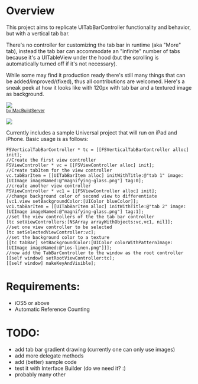 # Overview

This project aims to replicate UITabBarController functionality and behavior, but with a vertical tab bar.

There's no controller for customizing the tab bar in runtime (aka "More" tab), instead the tab bar can accommodate an "infinite" number of tabs because it's a UITableView under the hood (but the scrolling is automatically turned off if it's not necessary).

While some may find it production ready there's still many things that can be added/improved/(fixed), thus all contributions are welcomed. Here's a sneak peek at how it looks like with 120px with tab bar and a textured image as background.

<!-- MacBuildServer Install Button -->
<div class="macbuildserver-block">
    <a class="macbuildserver-button" href="http://macbuildserver.com/project/github/build/?xcode_project=FSVerticalTabBarExample%2FFSVerticalTabBarExample.xcodeproj&amp;target=FSVerticalTabBarExample&amp;repo_url=git%3A%2F%2Fgithub.com%2Ffuturesimple%2FFSVerticalTabBarController.git&amp;build_conf=Release" target="_blank"><img src="http://com.macbuildserver.github.s3-website-us-east-1.amazonaws.com/button_up.png"/></a><br/><sup><a href="http://macbuildserver.com/github/opensource/" target="_blank">by MacBuildServer</a></sup>
</div>
<!-- MacBuildServer Install Button -->

![](https://github.com/futuresimple/FSVerticalTabBarController/raw/master/images/sample_screenshot.png)

Currently includes a sample Universal project that will run on iPad and iPhone.  Basic usage is as follows:

	FSVerticalTabBarController * tc = [[FSVerticalTabBarController alloc] init];
	//Create the first view controller
	FSViewController * vc = [[FSViewController alloc] init];
	//Create tabItem for the view controller
	vc.tabBarItem = [[UITabBarItem alloc] initWithTitle:@"tab 1" image:[UIImage imageNamed:@"magnifying-glass.png"] tag:0];
	//create another view controller
	FSViewController * vc1 = [[FSViewController alloc] init];
	//change background color of second view to differentiate
	[vc1.view setBackgroundColor:[UIColor blueColor]];
	vc1.tabBarItem = [[UITabBarItem alloc] initWithTitle:@"tab 2" image:[UIImage imageNamed:@"magnifying-glass.png"] tag:1];
	//set the view controllers of the the tab bar controller
	[tc setViewControllers:[NSArray arrayWithObjects:vc,vc1, nil]];
	//set one view controller to be selected
	[tc setSelectedViewController:vc];
	//set the background color to a texture
	[[tc tabBar] setBackgroundColor:[UIColor colorWithPatternImage:[UIImage imageNamed:@"ios-linen.png"]]];
	//now add the TabBarController to the window as the root controller
	[[self window] setRootViewController:tc];
  	[[self window] makeKeyAndVisible];


# Requirements:

 * iOS5 or above
 * Automatic Reference Counting

# TODO:

 * add tab bar gradient drawing (currently one can only use images)
 * add more delegate methods
 * add (better) sample code
 * test it with Interface Builder (do we need it? :)
 * probably many other
